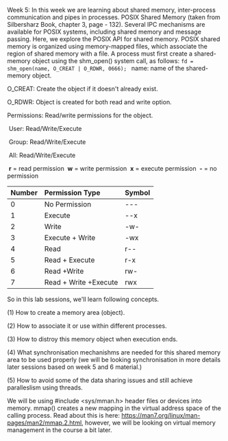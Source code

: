 Week 5: In this week we are learning about shared memory, inter-process communication and pipes in processes. POSIX Shared Memory (taken from Silbersharz Book, chapter 3, page - 132). 
Several IPC mechanisms are available for POSIX systems, including shared memory and message passing. Here, we explore the POSIX API for shared
memory. POSIX shared memory is organized using memory-mapped files, which associate the region of shared memory with a file. A process must first create
a shared-memory object using the shm_open() system call, as follows:
```fd = shm_open(name, O_CREAT | O_RDWR, 0666); ```
name:  name of the shared-memory object.

O_CREAT:  Create the object if it doesn't already exist.

O_RDWR:  Object is created for both read and write option.

Permissions: Read/write permissions for the object. 

​						User: Read/Write/Execute

​						Group: Read/Write/Execute

​						All: Read/Write/Execute	

​						**r** = read permission
​						**w** = write permission
​					  **x** = execute permission
​						**-** = no permission



| Number | Permission Type       | Symbol |
| :----- | :-------------------- | :----- |
| 0      | No Permission         | ---    |
| 1      | Execute               | --x    |
| 2      | Write                 | -w-    |
| 3      | Execute + Write       | -wx    |
| 4      | Read                  | r--    |
| 5      | Read + Execute        | r-x    |
| 6      | Read +Write           | rw-    |
| 7      | Read + Write +Execute | rwx    |

So in this lab sessions, we'll learn following concepts. 

(1) How to create a memory area (object).

(2) How to associate it or use within different processes.

(3) How to distroy this memory object when execution ends.

(4) What synchronisation mechanishms are needed  for this shared memory area to be used properly (we will be looking synchronisation in more details later sessions based on week 5 and 6 material.)

(5) How to avoid some of the data sharing issues and still achieve paralleslism using threads.


We will be using   #include <sys/mman.h> header files or devices into memory. mmap() creates a new mapping in the virtual address space of the calling process. Read about this is here: https://man7.org/linux/man-pages/man2/mmap.2.html, however, we will be looking on virtual memory management in the course a bit later.


       
       
      

















